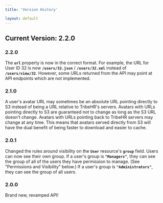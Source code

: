 ```yaml
---
title: 'Version History'

layout: default
---
```


## Current Version: 2.2.0

### 2.2.0

The **`url`** property is now in the correct format. For example, the URL for User ID 32 is now **`/users/32.json`** / 
**`/users/32.xml`** instead of **`/users/view/32`**. However, some URLs returned from the API may point at
API endpoints which are not implemented.

### 2.1.0

A user's avatar URL may sometimes be an absolute URL pointing directly to S3 instead of being a URL
relative to TribeHR's servers. Avatars with URLs pointing directly to S3 are guaranteed not to change
as long as the S3 URL doesn't change. Avatars with URLs pointing back to TribeHR servers may change at
any time. This means that avatars served directly from S3 will have the dual benefit of being faster to
download and easier to cache.

### 2.0.1

Changed the rules around visibility on the **`User`** resource's **`group`** field. Users can now see their
own group. If a user's group is **`"Managers"`**, they can see the group of all of the users they have 
permission to manage. (See "Permissions and Visibility" below.) If a user's group is **`"Administrators"`**,
they can see the group of all users.

### 2.0.0

Brand new, revamped API!